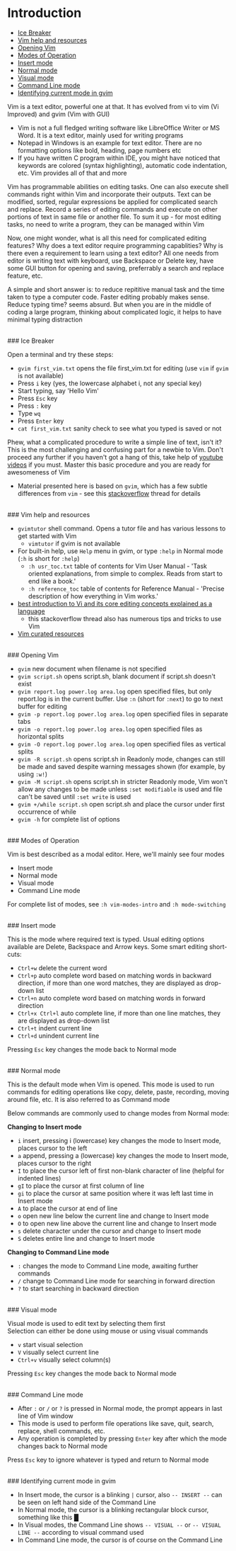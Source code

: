 # <a name="introduction"></a>Introduction

* [Ice Breaker](#ice-breaker)
* [Vim help and resources](#vim-help-and-resources)
* [Opening Vim](#opening-vim)
* [Modes of Operation](#modes-of-operation)
* [Insert mode](#insert-mode)
* [Normal mode](#normal-mode)
* [Visual mode](#visual-mode)
* [Command Line mode](#command-line-mode)
* [Identifying current mode in gvim](#identifying-current-mode-in-gvim)

Vim is a text editor, powerful one at that. It has evolved from vi to vim (Vi Improved) and gvim (Vim with GUI)

* Vim is not a full fledged writing software like LibreOffice Writer or MS Word. It is a text editor, mainly used for writing programs
* Notepad in Windows is an example for text editor. There are no formatting options like bold, heading, page numbers etc
* If you have written C program within IDE, you might have noticed that keywords are colored (syntax highlighting), automatic code indentation, etc. Vim provides all of that and more

Vim has programmable abilities on editing tasks. One can also execute shell commands right within Vim and incorporate their outputs. Text can be modified, sorted, regular expressions be applied for complicated search and replace. Record a series of editing commands and execute on other portions of text in same file or another file. To sum it up - for most editing tasks, no need to write a program, they can be managed within Vim

Now, one might wonder, what is all this need for complicated editing features? Why does a text editor require programming capablities? Why is there even a requirement to learn using a text editor? All one needs from editor is writing text with keyboard, use Backspace or Delete key, have some GUI button for opening and saving, preferrably a search and replace feature, etc.

A simple and short answer is: to reduce repititive manual task and the time taken to type a computer code. Faster editing probably makes sense. Reduce typing time? seems absurd. But when you are in the middle of coding a large program, thinking about complicated logic, it helps to have minimal typing distraction

<br>
### <a name="ice-breaker"></a>Ice Breaker

Open a terminal and try these steps:

* `gvim first_vim.txt` opens the file first_vim.txt for editing (use `vim` if `gvim` is not available)
* Press `i` key (yes, the lowercase alphabet i, not any special key)
* Start typing, say 'Hello Vim'
* Press `Esc` key
* Press `:` key
* Type `wq`
* Press `Enter` key
* `cat first_vim.txt` sanity check to see what you typed is saved or not

Phew, what a complicated procedure to write a simple line of text, isn't it? This is the most challenging and confusing part for a newbie to Vim. Don't proceed any further if you haven't got a hang of this, take help of [youtube videos](https://www.youtube.com/results?search_query=vim+editor) if you must. Master this basic procedure and you are ready for awesomeness of Vim

* Material presented here is based on `gvim`, which has a few subtle differences from `vim` - see this [stackoverflow](https://stackoverflow.com/questions/22517896/linux-gvim-vs-vim) thread for details

<br>
### <a name="vim-help-and-resources"></a>Vim help and resources

* `gvimtutor` shell command. Opens a tutor file and has various lessons to get started with Vim
    * `vimtutor` if gvim is not available
* For built-in help, use `Help` menu in gvim, or type `:help` in Normal mode (`:h` is short for `:help`)
    * `:h usr_toc.txt` table of contents for Vim User Manual - 'Task oriented explanations, from simple to complex.  Reads from start to end like a book.'
    * `:h reference_toc` table of contents for Reference Manual - 'Precise description of how everything in Vim works.'
* [best introduction to Vi and its core editing concepts explained as a language](https://stackoverflow.com/questions/1218390/what-is-your-most-productive-shortcut-with-vim/1220118#1220118)
    * this stackoverflow thread also has numerous tips and tricks to use Vim
* [Vim curated resources](https://github.com/learnbyexample/scripting_course/blob/master/Vim_curated_resources.md)

<br>
### <a name="opening-vim"></a>Opening Vim

* `gvim` new document when filename is not specified
* `gvim script.sh` opens script.sh, blank document if script.sh doesn't exist
* `gvim report.log power.log area.log` open specified files, but only report.log is in the current buffer. Use `:n` (short for `:next`) to go to next buffer for editing
* `gvim -p report.log power.log area.log` open specified files in separate tabs
* `gvim -o report.log power.log area.log` open specified files as horizontal splits
* `gvim -O report.log power.log area.log` open specified files as vertical splits
* `gvim -R script.sh` opens script.sh in Readonly mode, changes can still be made and saved despite warning messages shown (for example, by using `:w!`)
* `gvim -M script.sh` opens script.sh in stricter Readonly mode, Vim won't allow any changes to be made unless `:set modifiable` is used and file can't be saved until `:set write` is used
* `gvim +/while script.sh` open script.sh and place the cursor under first occurrence of while
* `gvim -h` for complete list of options

<br>
### <a name="modes-of-operation"></a>Modes of Operation

Vim is best described as a modal editor. Here, we'll mainly see four modes

* Insert mode
* Normal mode
* Visual mode
* Command Line mode

For complete list of modes, see `:h vim-modes-intro` and `:h mode-switching`

<br>
### <a name="insert-mode"></a>Insert mode

This is the mode where required text is typed. Usual editing options available are Delete, Backspace and Arrow keys. Some smart editing short-cuts:

* `Ctrl+w` delete the current word
* `Ctrl+p` auto complete word based on matching words in backward direction, if more than one word matches, they are displayed as drop-down list
* `Ctrl+n` auto complete word based on matching words in forward direction
* `Ctrl+x Ctrl+l` auto complete line, if more than one line matches, they are displayed as drop-down list
* `Ctrl+t` indent current line
* `Ctrl+d` unindent current line

Pressing `Esc` key changes the mode back to Normal mode

<br>
### <a name="normal-mode"></a>Normal mode

This is the default mode when Vim is opened. This mode is used to run commands for editing operations like copy, delete, paste, recording, moving around file, etc. It is also referred to as Command mode

Below commands are commonly used to change modes from Normal mode:

**Changing to Insert mode**

* `i` insert, pressing i (lowercase) key changes the mode to Insert mode, places cursor to the left
* `a` append, pressing a (lowercase) key changes the mode to Insert mode, places cursor to the right
* `I` to place the cursor left of first non-blank character of line (helpful for indented lines)
* `gI` to place the cursor at first column of line
* `gi` to place the cursor at same position where it was left last time in Insert mode
* `A` to place the cursor at end of line
* `o` open new line below the current line and change to Insert mode
* `O` to open new line above the current line and change to Insert mode
* `s` delete character under the cursor and change to Insert mode
* `S` deletes entire line and change to Insert mode

**Changing to Command Line mode**

* `:` changes the mode to Command Line mode, awaiting further commands
* `/` change to Command Line mode for searching in forward direction
* `?` to start searching in backward direction

<br>
### <a name="visual-mode"></a>Visual mode

Visual mode is used to edit text by selecting them first  
Selection can either be done using mouse or using visual commands

* `v` start visual selection
* `V` visually select current line
* `Ctrl+v` visually select column(s)

Pressing `Esc` key changes the mode back to Normal mode

<br>
### <a name="command-line-mode"></a>Command Line mode

* After `:` or `/` or `?` is pressed in Normal mode, the prompt appears in last line of Vim window
* This mode is used to perform file operations like save, quit, search, replace, shell commands, etc.
* Any operation is completed by pressing `Enter` key after which the mode changes back to Normal mode

Press `Esc` key to ignore whatever is typed and return to Normal mode

<br>
### <a name="identifying-current-mode-in-gvim"></a>Identifying current mode in gvim

* In Insert mode, the cursor is a blinking `|` cursor, also `-- INSERT --` can be seen on left hand side of the Command Line
* In Normal mode, the cursor is a blinking rectangular block cursor, something like this █
* In Visual modes, the Command Line shows `-- VISUAL --` or `-- VISUAL LINE --` according to visual command used
* In Command Line mode, the cursor is of course on the Command Line

